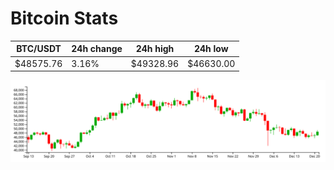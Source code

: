 # Bitcoin Stats

BTC/USDT|24h change|24h high|24h low|
|---|---|---|---|
|$48575.76|3.16%|$49328.96|$46630.00|

<img src="./chart.svg">
